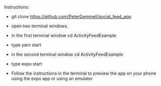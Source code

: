 
Instructions:

* git clone https://github.com/PeterGemmell/social_feed_app

* open two terminal windows. 

* In the first terminal window cd ActivityFeedExample

* type yarn start

* in the second terminal window cd ActivityFeedExample

* type expo start

* Follow the instructions in the terminal to preview the app on your phone using the expo app or using an emulator
